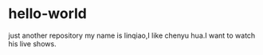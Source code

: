 # hello-world
just another repository
my name is linqiao,I like chenyu hua.I want to watch his live shows.
